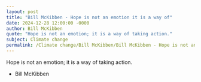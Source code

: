 ```yaml
---
layout: post
title: "Bill McKibben - Hope is not an emotion it is a way of"
date: 2024-12-28 12:00:00 -0000
author: Bill McKibben
quote: "Hope is not an emotion; it is a way of taking action."
subject: Climate change
permalink: /Climate change/Bill McKibben/Bill McKibben - Hope is not an emotion it is a way of
---
```


Hope is not an emotion; it is a way of taking action.

- Bill McKibben
